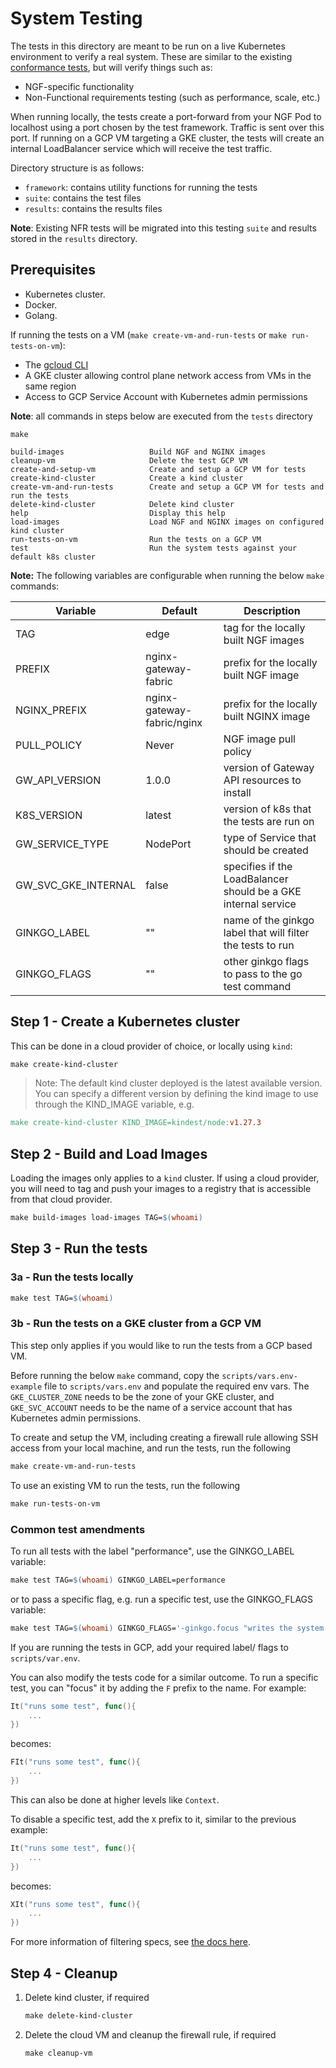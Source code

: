 # System Testing

The tests in this directory are meant to be run on a live Kubernetes environment to verify a real system. These
are similar to the existing [conformance tests](../conformance/README.md), but will verify things such as:

- NGF-specific functionality
- Non-Functional requirements testing (such as performance, scale, etc.)

When running locally, the tests create a port-forward from your NGF Pod to localhost using a port chosen by the
test framework. Traffic is sent over this port. If running on a GCP VM targeting a GKE cluster, the tests will create an
internal LoadBalancer service which will receive the test traffic.

Directory structure is as follows:

- `framework`: contains utility functions for running the tests
- `suite`: contains the test files
- `results`: contains the results files

**Note**: Existing NFR tests will be migrated into this testing `suite` and results stored in the `results` directory.

## Prerequisites

- Kubernetes cluster.
- Docker.
- Golang.

If running the tests on a VM (`make create-vm-and-run-tests` or `make run-tests-on-vm`):

- The [gcloud CLI](https://cloud.google.com/sdk/docs/install)
- A GKE cluster allowing control plane network access from VMs in the same region
- Access to GCP Service Account with Kubernetes admin permissions

**Note**: all commands in steps below are executed from the `tests` directory

```shell
make
```

```text
build-images                   Build NGF and NGINX images
cleanup-vm                     Delete the test GCP VM
create-and-setup-vm            Create and setup a GCP VM for tests
create-kind-cluster            Create a kind cluster
create-vm-and-run-tests        Create and setup a GCP VM for tests and run the tests
delete-kind-cluster            Delete kind cluster
help                           Display this help
load-images                    Load NGF and NGINX images on configured kind cluster
run-tests-on-vm                Run the tests on a GCP VM
test                           Run the system tests against your default k8s cluster
```

**Note:** The following variables are configurable when running the below `make` commands:

| Variable            | Default                    | Description                                                    |
| ------------------- | -------------------------- | -------------------------------------------------------------- |
| TAG                 | edge                       | tag for the locally built NGF images                           |
| PREFIX              | nginx-gateway-fabric       | prefix for the locally built NGF image                         |
| NGINX_PREFIX        | nginx-gateway-fabric/nginx | prefix for the locally built NGINX image                       |
| PULL_POLICY         | Never                      | NGF image pull policy                                          |
| GW_API_VERSION      | 1.0.0                      | version of Gateway API resources to install                    |
| K8S_VERSION         | latest                     | version of k8s that the tests are run on                       |
| GW_SERVICE_TYPE     | NodePort                   | type of Service that should be created                         |
| GW_SVC_GKE_INTERNAL | false                      | specifies if the LoadBalancer should be a GKE internal service |
| GINKGO_LABEL        | ""                         | name of the ginkgo label that will filter the tests to run     |
| GINKGO_FLAGS        | ""                         | other ginkgo flags to pass to the go test command              |

## Step 1 - Create a Kubernetes cluster

This can be done in a cloud provider of choice, or locally using `kind`:

```makefile
make create-kind-cluster
```

> Note: The default kind cluster deployed is the latest available version. You can specify a different version by
> defining the kind image to use through the KIND_IMAGE variable, e.g.

```makefile
make create-kind-cluster KIND_IMAGE=kindest/node:v1.27.3
```

## Step 2 - Build and Load Images

Loading the images only applies to a `kind` cluster. If using a cloud provider, you will need to tag and push
your images to a registry that is accessible from that cloud provider.

```makefile
make build-images load-images TAG=$(whoami)
```

## Step 3 - Run the tests

### 3a - Run the tests locally

```makefile
make test TAG=$(whoami)
```

### 3b - Run the tests on a GKE cluster from a GCP VM

This step only applies if you would like to run the tests from a GCP based VM.

Before running the below `make` command, copy the `scripts/vars.env-example` file to `scripts/vars.env` and populate the
required env vars. The `GKE_CLUSTER_ZONE` needs to be the zone of your GKE cluster, and `GKE_SVC_ACCOUNT` needs to be
the name of a service account that has Kubernetes admin permissions.

To create and setup the VM, including creating a firewall rule allowing SSH access from your local machine, and run the
tests, run the following

```makefile
make create-vm-and-run-tests
```

To use an existing VM to run the tests, run the following

```makefile
make run-tests-on-vm
```

### Common test amendments

To run all tests with the label "performance", use the GINKGO_LABEL variable:

```makefile
make test TAG=$(whoami) GINKGO_LABEL=performance
```

or to pass a specific flag, e.g. run a specific test, use the GINKGO_FLAGS variable:

```makefile
make test TAG=$(whoami) GINKGO_FLAGS='-ginkgo.focus "writes the system info to a results file"'
```

If you are running the tests in GCP, add your required label/ flags to `scripts/var.env`.

You can also modify the tests code for a similar outcome. To run a specific test, you can "focus" it by adding the `F`
prefix to the name. For example:

```go
It("runs some test", func(){
    ...
})
```

becomes:

```go
FIt("runs some test", func(){
    ...
})
```

This can also be done at higher levels like `Context`.

To disable a specific test, add the `X` prefix to it, similar to the previous example:

```go
It("runs some test", func(){
    ...
})
```

becomes:

```go
XIt("runs some test", func(){
    ...
})
```

For more information of filtering specs, see [the docs here](https://onsi.github.io/ginkgo/#filtering-specs).

## Step 4 - Cleanup

1. Delete kind cluster, if required

    ```makefile
    make delete-kind-cluster
    ```

2. Delete the cloud VM and cleanup the firewall rule, if required

    ```makefile
    make cleanup-vm
    ```
